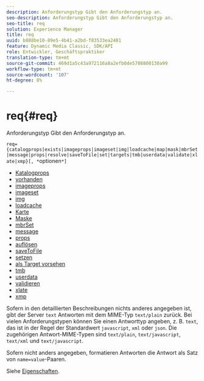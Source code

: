 ```yaml
---
description: Anforderungstyp Gibt den Anforderungstyp an.
seo-description: Anforderungstyp Gibt den Anforderungstyp an.
seo-title: req
solution: Experience Manager
title: req
uuid: b888be10-89e5-4b41-a2bd-f83533ea2481
feature: Dynamic Media Classic, SDK/API
role: Entwickler, Geschäftspraktiker
translation-type: tm+mt
source-git-commit: 469d1a5c43a972116a8a2efb0de5708800130a99
workflow-type: tm+mt
source-wordcount: '107'
ht-degree: 8%

---
```



# req{#req}

Anforderungstyp Gibt den Anforderungstyp an.

`req={catalogprops|exists|imageprops|imageset|img|loadcache|map|mask|mbrSet|message|props|resolve|saveToFile|set|targets|tmb|userdata|validate|xlate|xmp}[, *`optionen`*]`

* [Katalogprops](r-catalogprops.md)
* [vorhanden](r-exists.md)
* [imageprops](r-imageprops.md)
* [imageset](r-imageset-req.md)
* [img](r-img.md)
* [loadcache](r-loadcache.md)
* [Karte](r-map-req.md)
* [Maske](r-mask-req.md)
* [mbrSet](r-mbrset.md)
* [message](r-message.md)
* [props](r-props.md)
* [auflösen](r-resolve.md)
* [saveToFile](r-savetofile.md)
* [setzen](r-set.md)
* [als Target vorsehen](r-targets.md)
* [tmb](r-tmb.md)
* [userdata](r-userdata.md)
* [validieren](r-is-http-validate.md)
* [xlate](r-xlate.md)
* [xmp](r-xmp.md)

Sofern in den detaillierten Beschreibungen nichts anderes angegeben ist, gibt der Server `text` Antworten mit dem MIME-Typ `text/plain` zurück. Bei vielen Anforderungstypen können Sie einen Antworttyp angeben, z. B. `text`, das ist in der Regel der Standardwert `javascript`, `xml` oder `json`. Die zugehörigen Antwort-MIME-Typen sind `text/plain`, `text/javascript`, `text/xml` und `text/javascript`.

Sofern nicht anders angegeben, formatieren Antworten die Antwort als Satz von `name=value`-Paaren.

Siehe [Eigenschaften](../../../../../../is-api/http-ref/image-serving-api-ref/c-http-protocol-reference/c-response-data/c-properties/c-properties.md#concept-49c609fd6de942cab422ee412353c9d9).
